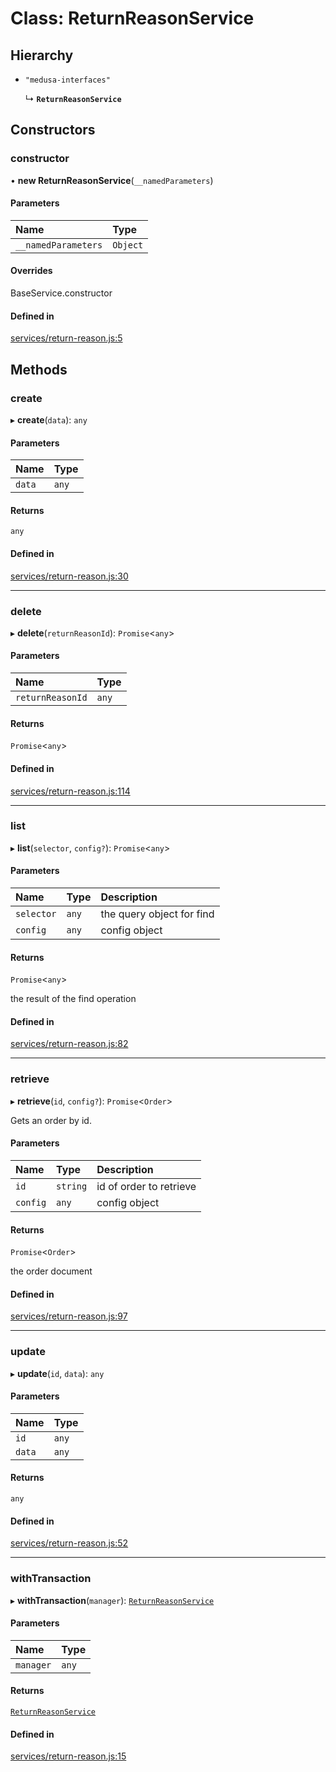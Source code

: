 # Class: ReturnReasonService

## Hierarchy

- `"medusa-interfaces"`

  ↳ **`ReturnReasonService`**

## Constructors

### constructor

• **new ReturnReasonService**(`__namedParameters`)

#### Parameters

| Name | Type |
| :------ | :------ |
| `__namedParameters` | `Object` |

#### Overrides

BaseService.constructor

#### Defined in

[services/return-reason.js:5](https://github.com/edihasaj/medusa/blob/1cc4f9ac/packages/medusa/src/services/return-reason.js#L5)

## Methods

### create

▸ **create**(`data`): `any`

#### Parameters

| Name | Type |
| :------ | :------ |
| `data` | `any` |

#### Returns

`any`

#### Defined in

[services/return-reason.js:30](https://github.com/edihasaj/medusa/blob/1cc4f9ac/packages/medusa/src/services/return-reason.js#L30)

___

### delete

▸ **delete**(`returnReasonId`): `Promise`<`any`\>

#### Parameters

| Name | Type |
| :------ | :------ |
| `returnReasonId` | `any` |

#### Returns

`Promise`<`any`\>

#### Defined in

[services/return-reason.js:114](https://github.com/edihasaj/medusa/blob/1cc4f9ac/packages/medusa/src/services/return-reason.js#L114)

___

### list

▸ **list**(`selector`, `config?`): `Promise`<`any`\>

#### Parameters

| Name | Type | Description |
| :------ | :------ | :------ |
| `selector` | `any` | the query object for find |
| `config` | `any` | config object |

#### Returns

`Promise`<`any`\>

the result of the find operation

#### Defined in

[services/return-reason.js:82](https://github.com/edihasaj/medusa/blob/1cc4f9ac/packages/medusa/src/services/return-reason.js#L82)

___

### retrieve

▸ **retrieve**(`id`, `config?`): `Promise`<`Order`\>

Gets an order by id.

#### Parameters

| Name | Type | Description |
| :------ | :------ | :------ |
| `id` | `string` | id of order to retrieve |
| `config` | `any` | config object |

#### Returns

`Promise`<`Order`\>

the order document

#### Defined in

[services/return-reason.js:97](https://github.com/edihasaj/medusa/blob/1cc4f9ac/packages/medusa/src/services/return-reason.js#L97)

___

### update

▸ **update**(`id`, `data`): `any`

#### Parameters

| Name | Type |
| :------ | :------ |
| `id` | `any` |
| `data` | `any` |

#### Returns

`any`

#### Defined in

[services/return-reason.js:52](https://github.com/edihasaj/medusa/blob/1cc4f9ac/packages/medusa/src/services/return-reason.js#L52)

___

### withTransaction

▸ **withTransaction**(`manager`): [`ReturnReasonService`](ReturnReasonService.md)

#### Parameters

| Name | Type |
| :------ | :------ |
| `manager` | `any` |

#### Returns

[`ReturnReasonService`](ReturnReasonService.md)

#### Defined in

[services/return-reason.js:15](https://github.com/edihasaj/medusa/blob/1cc4f9ac/packages/medusa/src/services/return-reason.js#L15)
